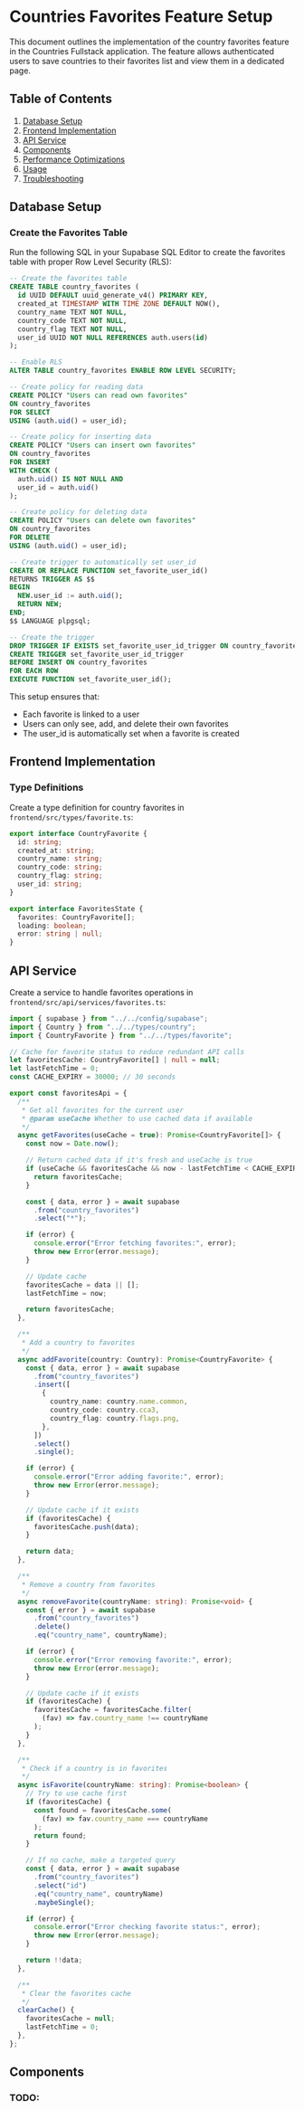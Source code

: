 # Countries Favorites Feature Setup

This document outlines the implementation of the country favorites feature in the Countries Fullstack application. The feature allows authenticated users to save countries to their favorites list and view them in a dedicated page.

## Table of Contents

1. [Database Setup](#database-setup)
2. [Frontend Implementation](#frontend-implementation)
3. [API Service](#api-service)
4. [Components](#components)
5. [Performance Optimizations](#performance-optimizations)
6. [Usage](#usage)
7. [Troubleshooting](#troubleshooting)

## Database Setup

### Create the Favorites Table

Run the following SQL in your Supabase SQL Editor to create the favorites table with proper Row Level Security (RLS):

```sql
-- Create the favorites table
CREATE TABLE country_favorites (
  id UUID DEFAULT uuid_generate_v4() PRIMARY KEY,
  created_at TIMESTAMP WITH TIME ZONE DEFAULT NOW(),
  country_name TEXT NOT NULL,
  country_code TEXT NOT NULL,
  country_flag TEXT NOT NULL,
  user_id UUID NOT NULL REFERENCES auth.users(id)
);

-- Enable RLS
ALTER TABLE country_favorites ENABLE ROW LEVEL SECURITY;

-- Create policy for reading data
CREATE POLICY "Users can read own favorites"
ON country_favorites
FOR SELECT
USING (auth.uid() = user_id);

-- Create policy for inserting data
CREATE POLICY "Users can insert own favorites"
ON country_favorites
FOR INSERT
WITH CHECK (
  auth.uid() IS NOT NULL AND
  user_id = auth.uid()
);

-- Create policy for deleting data
CREATE POLICY "Users can delete own favorites"
ON country_favorites
FOR DELETE
USING (auth.uid() = user_id);

-- Create trigger to automatically set user_id
CREATE OR REPLACE FUNCTION set_favorite_user_id()
RETURNS TRIGGER AS $$
BEGIN
  NEW.user_id := auth.uid();
  RETURN NEW;
END;
$$ LANGUAGE plpgsql;

-- Create the trigger
DROP TRIGGER IF EXISTS set_favorite_user_id_trigger ON country_favorites;
CREATE TRIGGER set_favorite_user_id_trigger
BEFORE INSERT ON country_favorites
FOR EACH ROW
EXECUTE FUNCTION set_favorite_user_id();
```

This setup ensures that:

- Each favorite is linked to a user
- Users can only see, add, and delete their own favorites
- The user_id is automatically set when a favorite is created

## Frontend Implementation

### Type Definitions

Create a type definition for country favorites in `frontend/src/types/favorite.ts`:

```typescript
export interface CountryFavorite {
  id: string;
  created_at: string;
  country_name: string;
  country_code: string;
  country_flag: string;
  user_id: string;
}

export interface FavoritesState {
  favorites: CountryFavorite[];
  loading: boolean;
  error: string | null;
}
```

## API Service

Create a service to handle favorites operations in `frontend/src/api/services/favorites.ts`:

```typescript
import { supabase } from "../../config/supabase";
import { Country } from "../../types/country";
import { CountryFavorite } from "../../types/favorite";

// Cache for favorite status to reduce redundant API calls
let favoritesCache: CountryFavorite[] | null = null;
let lastFetchTime = 0;
const CACHE_EXPIRY = 30000; // 30 seconds

export const favoritesApi = {
  /**
   * Get all favorites for the current user
   * @param useCache Whether to use cached data if available
   */
  async getFavorites(useCache = true): Promise<CountryFavorite[]> {
    const now = Date.now();

    // Return cached data if it's fresh and useCache is true
    if (useCache && favoritesCache && now - lastFetchTime < CACHE_EXPIRY) {
      return favoritesCache;
    }

    const { data, error } = await supabase
      .from("country_favorites")
      .select("*");

    if (error) {
      console.error("Error fetching favorites:", error);
      throw new Error(error.message);
    }

    // Update cache
    favoritesCache = data || [];
    lastFetchTime = now;

    return favoritesCache;
  },

  /**
   * Add a country to favorites
   */
  async addFavorite(country: Country): Promise<CountryFavorite> {
    const { data, error } = await supabase
      .from("country_favorites")
      .insert([
        {
          country_name: country.name.common,
          country_code: country.cca3,
          country_flag: country.flags.png,
        },
      ])
      .select()
      .single();

    if (error) {
      console.error("Error adding favorite:", error);
      throw new Error(error.message);
    }

    // Update cache if it exists
    if (favoritesCache) {
      favoritesCache.push(data);
    }

    return data;
  },

  /**
   * Remove a country from favorites
   */
  async removeFavorite(countryName: string): Promise<void> {
    const { error } = await supabase
      .from("country_favorites")
      .delete()
      .eq("country_name", countryName);

    if (error) {
      console.error("Error removing favorite:", error);
      throw new Error(error.message);
    }

    // Update cache if it exists
    if (favoritesCache) {
      favoritesCache = favoritesCache.filter(
        (fav) => fav.country_name !== countryName
      );
    }
  },

  /**
   * Check if a country is in favorites
   */
  async isFavorite(countryName: string): Promise<boolean> {
    // Try to use cache first
    if (favoritesCache) {
      const found = favoritesCache.some(
        (fav) => fav.country_name === countryName
      );
      return found;
    }

    // If no cache, make a targeted query
    const { data, error } = await supabase
      .from("country_favorites")
      .select("id")
      .eq("country_name", countryName)
      .maybeSingle();

    if (error) {
      console.error("Error checking favorite status:", error);
      throw new Error(error.message);
    }

    return !!data;
  },

  /**
   * Clear the favorites cache
   */
  clearCache() {
    favoritesCache = null;
    lastFetchTime = 0;
  },
};
```

## Components

### TODO:

